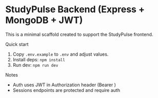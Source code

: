 # StudyPulse Backend (Express + MongoDB + JWT)

This is a minimal scaffold created to support the StudyPulse frontend.

Quick start

1. Copy `.env.example` to `.env` and adjust values.
2. Install deps: `npm install`
3. Run dev: `npm run dev`

Notes
- Auth uses JWT in Authorization header (Bearer <token>)
- Sessions endpoints are protected and require auth

